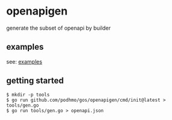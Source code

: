 # openapigen

generate the subset of openapi by builder

## examples

see: [examples](https://github.com/podhmo/gos/tree/main/openapigen/_examples)

## getting started

```console
$ mkdir -p tools
$ go run github.com/podhmo/gos/openapigen/cmd/init@latest > tools/gen.go
$ go run tools/gen.go > openapi.json
```